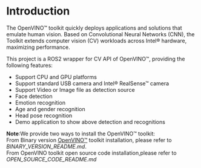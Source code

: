 
# Introduction
The OpenVINO™ toolkit quickly deploys applications and solutions that emulate human vision. Based on Convolutional Neural Networks (CNN), the Toolkit extends computer vision (CV) workloads across Intel® hardware, maximizing performance.

This project is a ROS2 wrapper for CV API of OpenVINO™, providing the following features:
* Support CPU and GPU platforms
* Support standard USB camera and Intel® RealSense™ camera
* Support Video or Image file as detection source
* Face detection
* Emotion recognition
* Age and gender recognition
* Head pose recognition
* Demo application to show above detection and recognitions

**Note**:We provide two ways to install the OpenVINO™ toolkit:<br>
From Binary version [OpenVINO™](https://software.intel.com/en-us/openvino-toolkit) toolkit installation, please refer to *BINARY_VERSION_README.md*.<br>
From OpenVINO toolkit open source code installation,please refer to *OPEN_SOURCE_CODE_README.md*
